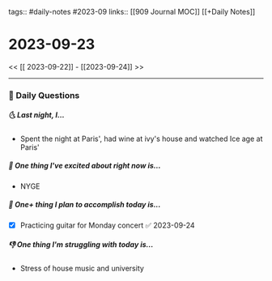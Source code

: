 tags:: #daily-notes #2023-09
links:: [[909 Journal MOC]] [[+Daily Notes]]

# 2023-09-23

<< [[ 2023-09-22]] - [[2023-09-24]] >>

---
### 📅 Daily Questions
##### 🌜 Last night, I...
- Spent the night at Paris', had wine at ivy's house and watched Ice age at Paris'

##### 🙌 One thing I've excited about right now is...
- NYGE

##### 🚀 One+ thing I plan to accomplish today is...
- [x] Practicing guitar for Monday concert ✅ 2023-09-24

##### 👎 One thing I'm struggling with today is...
- Stress of house music and university
